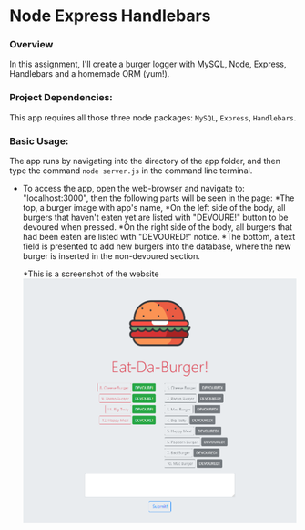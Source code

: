 # Node Express Handlebars

### Overview

In this assignment, I'll create a burger logger with MySQL, Node, Express, Handlebars and a homemade ORM (yum!).

### Project Dependencies:
This app requires all those three node packages: `MySQL`, `Express`, `Handlebars`.

### Basic Usage:

The app runs by navigating into the directory of the app folder, and then type the command  `node server.js` in the command line terminal.

* To access the app, open the web-browser and navigate to: "localhost:3000", then the following parts will be seen in the page:
  *The top, a burger image with app's name, 
  *On the left side of the body, all burgers that haven't eaten yet are listed with "DEVOURE!" button to be devoured when pressed.
  *On the right side of the body, all burgers that had been eaten are listed with "DEVOURED!" notice.
  *The bottom, a text field is presented to add new burgers into the database, where the new burger is inserted in the non-devoured section.

  *This is a screenshot of the website
![a Screenshot of the app usage](./images/screen.PNG)
